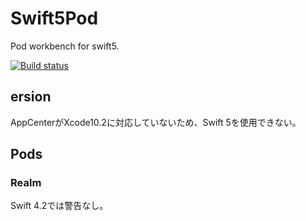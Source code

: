 # Swift5Pod
Pod workbench for swift5.

[![Build status](https://build.appcenter.ms/v0.1/apps/74220876-0ccc-4aa2-b3cc-584ee64b07fb/branches/master/badge)](https://appcenter.ms)

## ersion

AppCenterがXcode10.2に対応していないため、Swift 5を使用できない。

## Pods

### Realm

Swift 4.2では警告なし。
